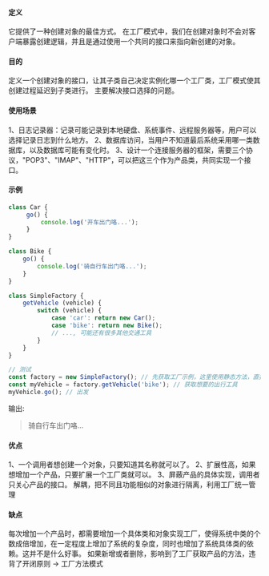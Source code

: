 #### 定义
它提供了一种创建对象的最佳方式。
在工厂模式中，我们在创建对象时不会对客户端暴露创建逻辑，并且是通过使用一个共同的接口来指向新创建的对象。

#### 目的
定义一个创建对象的接口，让其子类自己决定实例化哪一个工厂类，工厂模式使其创建过程延迟到子类进行。
主要解决接口选择的问题。


#### 使用场景
 1、日志记录器：记录可能记录到本地硬盘、系统事件、远程服务器等，用户可以选择记录日志到什么地方。 2、数据库访问，当用户不知道最后系统采用哪一类数据库，以及数据库可能有变化时。 3、设计一个连接服务器的框架，需要三个协议，"POP3"、"IMAP"、"HTTP"，可以把这三个作为产品类，共同实现一个接口。

#### 示例
```javascript
class Car {
     go() {
         console.log('开车出门咯...');
     }
}

class Bike {
    go() {
        console.log('骑自行车出门咯...');
    }
}

class SimpleFactory {
    getVehicle (vehicle) {
        switch (vehicle) {
            case 'car': return new Car();
            case 'bike': return new Bike();
            // ..., 可能还有很多其他交通工具
        }
    }
}

// 测试
const factory = new SimpleFactory(); // 先获取工厂示例，这里使用静态方法，直接获取交通工具
const myVehicle = factory.getVehicle('bike'); // 获取想要的出行工具
myVehicle.go(); // 出发
```
输出:
> 骑自行车出门咯...

#### 优点
1、一个调用者想创建一个对象，只要知道其名称就可以了。 2、扩展性高，如果想增加一个产品，只要扩展一个工厂类就可以。 3、屏蔽产品的具体实现，调用者只关心产品的接口。
解耦，把不同且功能相似的对象进行隔离，利用工厂统一管理


#### 缺点
每次增加一个产品时，都需要增加一个具体类和对象实现工厂，使得系统中类的个数成倍增加，在一定程度上增加了系统的复杂度，同时也增加了系统具体类的依赖。这并不是什么好事。
如果新增或者删除，影响到了工厂获取产品的方法，违背了开闭原则 -> 工厂方法模式
